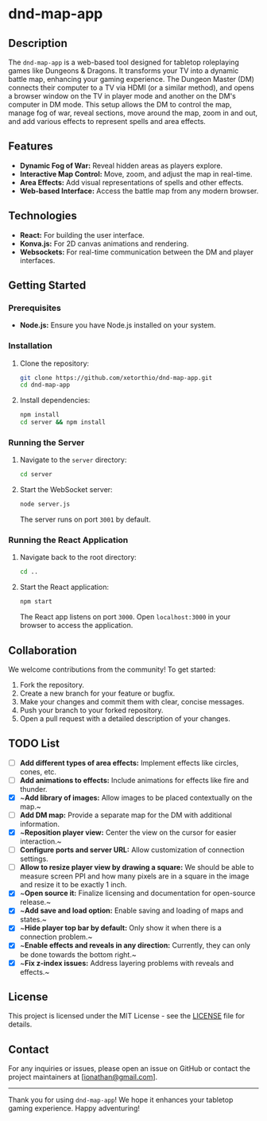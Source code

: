 # dnd-map-app

## Description

The `dnd-map-app` is a web-based tool designed for tabletop roleplaying games like Dungeons & Dragons. It transforms your TV into a dynamic battle map, enhancing your gaming experience. The Dungeon Master (DM) connects their computer to a TV via HDMI (or a similar method), and opens a browser window on the TV in player mode and another on the DM's computer in DM mode. This setup allows the DM to control the map, manage fog of war, reveal sections, move around the map, zoom in and out, and add various effects to represent spells and area effects.

## Features

- **Dynamic Fog of War:** Reveal hidden areas as players explore.
- **Interactive Map Control:** Move, zoom, and adjust the map in real-time.
- **Area Effects:** Add visual representations of spells and other effects.
- **Web-based Interface:** Access the battle map from any modern browser.

## Technologies

- **React:** For building the user interface.
- **Konva.js:** For 2D canvas animations and rendering.
- **Websockets:** For real-time communication between the DM and player interfaces.

## Getting Started

### Prerequisites

- **Node.js:** Ensure you have Node.js installed on your system.

### Installation

1. Clone the repository:
   ```bash
   git clone https://github.com/xetorthio/dnd-map-app.git
   cd dnd-map-app
   ```

2. Install dependencies:
   ```bash
   npm install
   cd server && npm install
   ```

### Running the Server

1. Navigate to the `server` directory:
   ```bash
   cd server
   ```

2. Start the WebSocket server:
   ```bash
   node server.js
   ```

   The server runs on port `3001` by default.

### Running the React Application

1. Navigate back to the root directory:
   ```bash
   cd ..
   ```

2. Start the React application:
   ```bash
   npm start
   ```

   The React app listens on port `3000`. Open `localhost:3000` in your browser to access the application.

## Collaboration

We welcome contributions from the community! To get started:

1. Fork the repository.
2. Create a new branch for your feature or bugfix.
3. Make your changes and commit them with clear, concise messages.
4. Push your branch to your forked repository.
5. Open a pull request with a detailed description of your changes.

## TODO List

- [ ] **Add different types of area effects:** Implement effects like circles, cones, etc.
- [ ] **Add animations to effects:** Include animations for effects like fire and thunder.
- [x] ~**Add library of images:** Allow images to be placed contextually on the map.~
- [ ] **Add DM map:** Provide a separate map for the DM with additional information.
- [x] ~**Reposition player view:** Center the view on the cursor for easier interaction.~
- [ ] **Configure ports and server URL:** Allow customization of connection settings.
- [ ] **Allow to resize player view by drawing a square:** We should be able to measure screen PPI and how many pixels are in a square in the image and resize it to be exactly 1 inch.
- [x] ~**Open source it:** Finalize licensing and documentation for open-source release.~
- [x] ~**Add save and load option:** Enable saving and loading of maps and states.~
- [x] ~**Hide player top bar by default:** Only show it when there is a connection problem.~
- [x] ~**Enable effects and reveals in any direction:** Currently, they can only be done towards the bottom right.~
- [x] ~**Fix z-index issues:** Address layering problems with reveals and effects.~

## License

This project is licensed under the MIT License - see the [LICENSE](LICENSE) file for details.

## Contact

For any inquiries or issues, please open an issue on GitHub or contact the project maintainers at [ionathan@gmail.com].

---

Thank you for using `dnd-map-app`! We hope it enhances your tabletop gaming experience. Happy adventuring!
